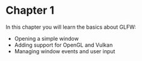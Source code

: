# Chapter 1

In this chapter you will learn the basics about GLFW:
* Opening a simple window
* Adding support for OpenGL and Vulkan
* Managing window events and user input
